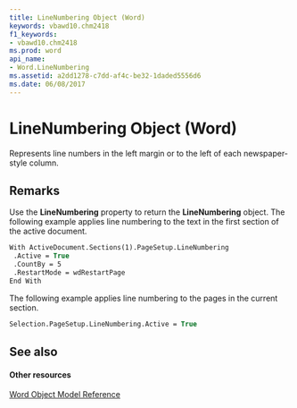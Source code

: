 ```yaml
---
title: LineNumbering Object (Word)
keywords: vbawd10.chm2418
f1_keywords:
- vbawd10.chm2418
ms.prod: word
api_name:
- Word.LineNumbering
ms.assetid: a2dd1278-c7dd-af4c-be32-1daded5556d6
ms.date: 06/08/2017
---
```



# LineNumbering Object (Word)

Represents line numbers in the left margin or to the left of each newspaper-style column.


## Remarks

Use the **LineNumbering** property to return the **LineNumbering** object. The following example applies line numbering to the text in the first section of the active document.


```vb
With ActiveDocument.Sections(1).PageSetup.LineNumbering 
 .Active = True 
 .CountBy = 5 
 .RestartMode = wdRestartPage 
End With
```

The following example applies line numbering to the pages in the current section.




```vb
Selection.PageSetup.LineNumbering.Active = True
```


## See also


#### Other resources


[Word Object Model Reference](http://msdn.microsoft.com/library/be452561-b436-bb9b-6f94-3faa9a74a6fd%28Office.15%29.aspx)


